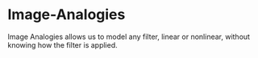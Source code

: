 # Image-Analogies
Image Analogies allows us to model any filter, linear or nonlinear, without knowing how the filter is applied.
